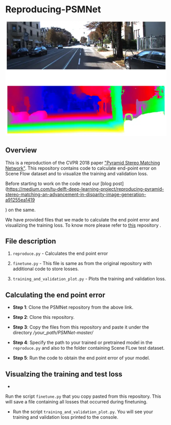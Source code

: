 # Reproducing-PSMNet

![banner](pics/banner.PNG) 

## Overview
This is a reproduction of the CVPR 2018 paper ["Pyramid Stereo Matching Network"](https://arxiv.org/abs/1803.08669). 
This repository contains code to calculate end-point error on Scene Flow dataset and to visualize the training and validation loss.

Before starting to work on the code read our [blog post](https://medium.com/tu-delft-deep-learning-project/reproducing-pyramid-stereo-matching-an-advancement-in-disparity-image-generation-a91255ea1419

)
on the same. 


We have provided files that we made to calculate the end point error and visualizing the training loss. 
To know more please refer to [this](https://github.com/JiaRenChang/PSMNet) repository .


## File description


1. `reproduce.py`                    - Calculates the end point error

2. `finetune.py`                     - This file is same as from the original repository with additional code to store losses.

3. `training_and_validation_plot.py` - Plots the training and validation loss.




## Calculating the end point error



* **Step 1**: 
Clone the PSMNet repository from the above link. 


* **Step 2**:
 Clone this repository.


* **Step 3**:
 Copy the files from this repository and paste it under the directory */your_path/PSMNet-master/*


* **Step 4**:
 Specify the path to your trained or pretrained model in the `reproduce.py` and also to the folder containing Scene FLow test dataset.


* **Step 5**:
 Run the code to obtain the end point error of your model.



##  Visualzing the training and test loss


* 
Run the script `finetune.py` that you copy pasted from this repository. This will save a file containing all losses that occurred during finetuning.


* Run the script `training_and_validation_plot.py`. You will see your training and validation loss printed to the console.

